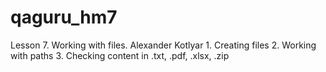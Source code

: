 # qaguru_hm7
Lesson 7. Working with files. Alexander Kotlyar 1. Creating files 2. Working with paths 3. Checking content in .txt, .pdf, .xlsx, .zip

